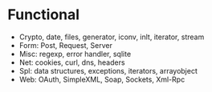 # Functional

- Crypto, date, files, generator, iconv, inlt, iterator, stream
- Form: Post, Request, Server
- Misc: regexp, error handler, sqlite
- Net: cookies, curl, dns, headers
- Spl: data structures, exceptions, iterators, arrayobject
- Web: OAuth, SimpleXML, Soap, Sockets, Xml-Rpc
